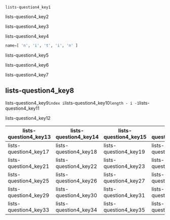 ```ngMeta
lists-question4_key1
```
lists-question4_key2

lists-question4_key3

lists-question4_key4

```python
name=[ 'n', 'i', 't', 'i', 'n' ]
```
lists-question4_key5

lists-question4_key6

lists-question4_key7

## lists-question4_key8
lists-question4_key9`index i`lists-question4_key10`length - i -1`lists-question4_key11

lists-question4_key12

|lists-question4_key13|lists-question4_key14|lists-question4_key15|lists-question4_key16|
|---|---|---|---|
|lists-question4_key17|lists-question4_key18|lists-question4_key19|lists-question4_key20|
|lists-question4_key21|lists-question4_key22|lists-question4_key23|lists-question4_key24|
|lists-question4_key25|lists-question4_key26|lists-question4_key27|lists-question4_key28|
|lists-question4_key29|lists-question4_key30|lists-question4_key31|lists-question4_key32|
|lists-question4_key33|lists-question4_key34|lists-question4_key35|lists-question4_key36|
